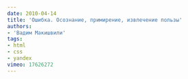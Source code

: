 ```yaml
---
date: 2010-04-14
title: 'Ошибка. Осознание, примирение, извлечение пользы'
authors:
- 'Вадим Макишвили'
tags:
- html
- css
- yandex
vimeo: 17626272
---
```

